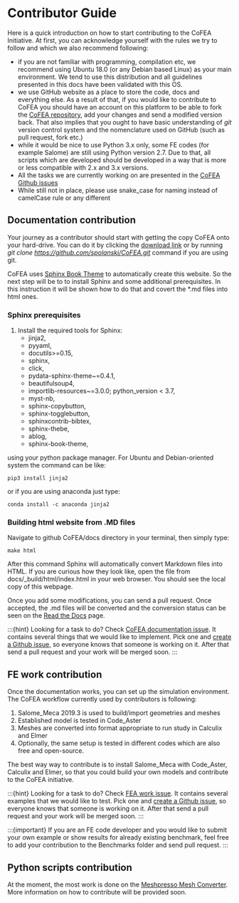 # Contributor Guide

Here is a quick introduction on how to start contributing to the CoFEA Initiative. At first, you can acknowledge yourself with the rules we try to follow and which we also recommend following:
- if you are not familiar with programming, compilation etc, we recommend using Ubuntu 18.0 (or any Debian based Linux) as your main environment. We tend to use this distribution and all guidelines presented in this docs have been validated with this OS.
- we use GitHub website as a place to store the code, docs and everything else. As a result of that, if you would like to contribute to CoFEA you should have an account on this platform to be able to fork the [CoFEA repository](https://github.com/spolanski/CoFEA), add your changes and send a modified version back. That also implies that you ought to have basic understanding of *git* version control system and the nomenclature used on GitHub (such as pull request, fork etc.)
- while it would be nice to use Python 3.x only, some FE codes (for example Salome) are still using Python version 2.7. Due to that, all scripts which are developed should be developed in a way that is more or less compatible with 2.x and 3.x versions.
- All the tasks we are currently working on are presented in the [CoFEA Github issues](https://github.com/spolanski/CoFEA/issues)
- While still not in place, please use snake_case for naming instead of camelCase rule or any different

## Documentation contribution

Your journey as a contributor should start with getting the copy CoFEA onto your hard-drive. You can do it by clicking the [download link](https://github.com/spolanski/CoFEA/archive/master.zip) or by running *git clone https://github.com/spolanski/CoFEA.git* command if you are using git.

CoFEA uses [Sphinx Book Theme](https://sphinx-book-theme.readthedocs.io/en/latest/index.html) to automatically create this website. So the next step will be to to install Sphinx and some additional prerequisites. In this instruction it will be shown how to do that and covert the *.md files into html ones.

### Sphinx prerequisites

1. Install the required tools for Sphinx:
    - jinja2,
    - pyyaml,
    - docutils>=0.15,
    - sphinx,
    - click,
    - pydata-sphinx-theme~=0.4.1,
    - beautifulsoup4,
    - importlib-resources~=3.0.0; python_version < 3.7,
    - myst-nb,
    - sphinx-copybutton,
    - sphinx-togglebutton,
    - sphinxcontrib-bibtex,
    - sphinx-thebe,
    - ablog,
    - sphinx-book-theme,

using your python package manager. For Ubuntu and Debian-oriented system the command can be like:

```
pip3 install jinja2
```

or if you are using anaconda just type:

```
conda install -c anaconda jinja2
```

### Building html website from .MD files

Navigate to github CoFEA/docs directory in your terminal, then simply type:

```
make html
```

After this command Sphinx will automatically convert Markdown files into HTML. If you are curious how they look like, open the file from docs/_build/html/index.html in your web browser. You should see the local copy of this webpage.

Once you add some modifications, you can send a pull request. Once accepted, the .md files will be converted and the conversion status can be seen on the [Read the Docs](https://readthedocs.org/projects/cofea/builds/) page.

:::{hint}
Looking for a task to do? Check [CoFEA documentation issue](https://github.com/spolanski/CoFEA/issues/27). It contains several things that we would like to implement. Pick one and [create a Github issue](https://github.com/spolanski/CoFEA/issues/new/choose), so everyone knows that someone is working on it. After that send a pull request and your work will be merged soon.
:::

## FE work contribution

Once the documentation works, you can set up the simulation environment. The CoFEA workflow currently used by contributors is following:
1. Salome_Meca 2019.3 is used to build/import geometries and meshes
2. Established model is tested in Code_Aster
3. Meshes are converted into format appropriate to run study in Calculix and Elmer
4. Optionally, the same setup is tested in different codes which are also free and open-source.

The best way way to contribute is to install Salome_Meca with Code_Aster, Calculix and Elmer, so that you could build your own models and contribute to the CoFEA initiative.

:::{hint}
Looking for a task to do? Check [FEA work issue](https://github.com/spolanski/CoFEA/issues/51). It contains several examples that we would like to test. Pick one and [create a Github issue](https://github.com/spolanski/CoFEA/issues/new/choose), so everyone knows that someone is working on it. After that send a pull request and your work will be merged soon.
:::

:::{important}
If you are an FE code developer and you would like to submit your own example or show results for already existing benchmark, feel free to add your contribution to the Benchmarks folder and send pull request.
:::


## Python scripts contribution

At the moment, the most work is done on the [Meshpresso Mesh Converter](../meshpresso/index.md). More information on how to contribute will be provided soon.
